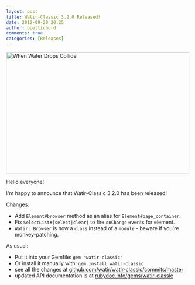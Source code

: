 ```yaml
---
layout: post
title: Watir-Classic 3.2.0 Released!
date: 2012-09-20 20:25
author: bpettichord
comments: true
categories: [Releases]
---
```

<a href="http://www.flickr.com/photos/laszlo-photo/4093575863/" title="When Water Drops Collide by laszlo-photo, on Flickr"><img src="http://farm3.staticflickr.com/2648/4093575863_9ba39f1a07.jpg" width="500" height="333" alt="When Water Drops Collide"></a>

Hello everyone!

I'm happy to announce that Watir-Classic 3.2.0 has been released!
<!--more-->

Changes:
<ul>
<li>Add <code>Element#browser</code> method as an alias for <code>Element#page_container</code>.</li>
<li>Fix <code>SelectList#{select|clear}</code> to fire <code>onChange</code> events for <code></code> element.</li>
<li><code>Watir::Browser</code> is now a <code>class</code> instead of a <code>module</code> - beware if you're monkey-patching.</li>
</ul>

As usual: 

<ul>
<li>Put it into your Gemfile: <code>gem "watir-classic"</code></li>
<li>Or install it manually with: <code>gem install watir-classic</code></li>
<li>see all the changes at <a href="https://github.com/watir/watir-classic/commits/master/">github.com/watir/watir-classic/commits/master</a></li>
<li>updated API documentation is at <a href="http://rubydoc.info/gems/watir-classic">rubydoc.info/gems/watir-classic</a></li>
</ul>

<p>
